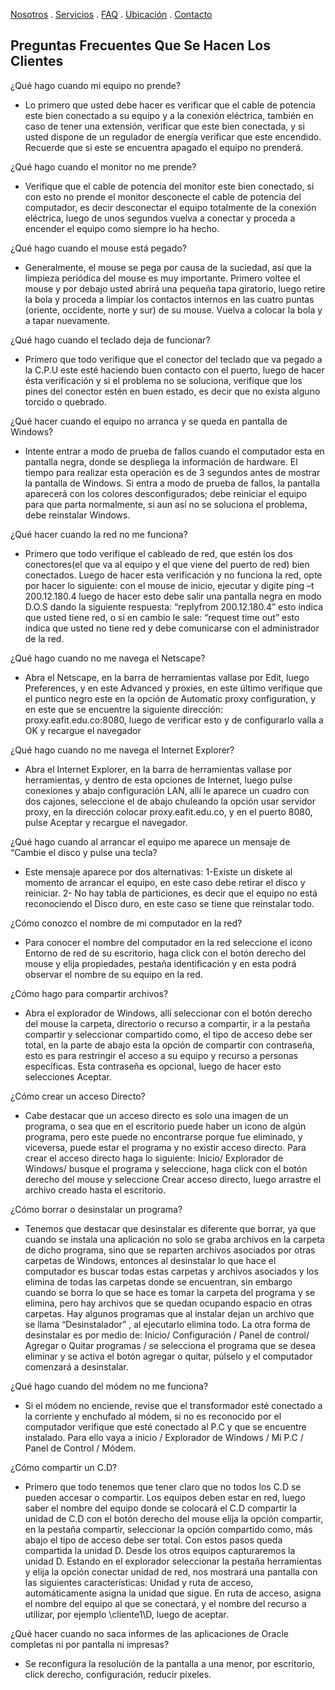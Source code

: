 [Nosotros](./Nosotros.md) . [Servicios](./Servicios.md) . [FAQ](FAQ.md) . [Ubicación](Ubicacion.md) . [Contacto](./Contacto.md)


## Preguntas Frecuentes Que Se Hacen Los Clientes

¿Qué hago cuando mi equipo no prende?
- Lo primero que usted debe hacer es verificar que el cable de potencia este bien conectado a su
equipo y a la conexión eléctrica, también en caso de tener una extensión, verificar que este bien
conectada, y si usted dispone de un regulador de energía verificar que este encendido. Recuerde
que si este se encuentra apagado el equipo no prenderá.

¿Qué hago cuando el monitor no me prende?
- Verifique que el cable de potencia del monitor este bien conectado, si con esto no prende el
monitor desconecte el cable de potencia del computador, es decir desconectar el equipo
totalmente de la conexión eléctrica, luego de unos segundos vuelva a conectar y proceda a
encender el equipo como siempre lo ha hecho.

¿Qué hago cuando el mouse está pegado?
- Generalmente, el mouse se pega por causa de la suciedad, así que la limpieza periódica del
mouse es muy importante. Primero voltee el mouse y por debajo usted abrirá una pequeña tapa
giratorio, luego retire la bola y proceda a limpiar los contactos internos en las cuatro puntas
(oriente, occidente, norte y sur) de su mouse. Vuelva a colocar la bola y a tapar nuevamente.

¿Qué hago cuando el teclado deja de funcionar?
- Primero que todo verifique que el conector del teclado que va pegado a la C.P.U este esté
haciendo buen contacto con el puerto, luego de hacer ésta verificación y si el problema no se
soluciona, verifique que los pines del conector estén en buen estado, es decir que no exista alguno
torcido o quebrado.

¿Qué hacer cuando el equipo no arranca y se queda en pantalla de Windows?
- Intente entrar a modo de prueba de fallos cuando el computador esta en pantalla negra, donde
se despliega la información de hardware. El tiempo para realizar esta operación es de 3 segundos
antes de mostrar la pantalla de Windows. Si entra a modo de prueba de fallos, la pantalla
aparecerá con los colores desconfigurados; debe reiniciar el equipo para que parta normalmente,
si aun así no se soluciona el problema, debe reinstalar Windows.

¿Qué hacer cuando la red no me funciona?
- Primero que todo verifique el cableado de red, que estén los dos conectores(el que va al equipo
y el que viene del puerto de red) bien conectados. Luego de hacer esta verificación y no funciona
la red, opte por hacer lo siguiente: con el mouse de inicio, ejecutar y digite ping –t 200.12.180.4
luego de hacer esto debe salir una pantalla negra en modo D.O.S dando la siguiente respuesta:
“replyfrom 200.12.180.4” esto indica que usted tiene red, o si en cambio le sale: “request time
out” esto indica que usted no tiene red y debe comunicarse con el administrador de la red.

¿Qué hago cuando no me navega el Netscape?
- Abra el Netscape, en la barra de herramientas vallase por Edit, luego Preferences, y en este
Advanced y proxies, en este último verifique que el puntico negro este en la opción de Automatic
proxy configuration, y en este que se encuentre la siguiente dirección: proxy.eafit.edu.co:8080,
luego de verificar esto y de configurarlo valla a OK y recargue el navegador

¿Qué hago cuando no me navega el Internet Explorer?
- Abra el Internet Explorer, en la barra de herramientas vallase por herramientas, y dentro de
esta opciones de Internet, luego pulse conexiones y abajo configuración LAN, allí le aparece un
cuadro con dos cajones, seleccione el de abajo chuleando la opción usar servidor proxy, en la
dirección colocar proxy.eafit.edu.co, y en el puerto 8080, pulse Aceptar y recargue el navegador.

¿Qué hago cuando al arrancar el equipo me aparece un mensaje de “Cambie el disco y
pulse una tecla?
- Este mensaje aparece por dos alternativas: 1-Existe un diskete al momento de arrancar el
equipo, en este caso debe retirar el disco y reiniciar. 2- No hay tabla de particiones, es decir que el
equipo no está reconociendo el Disco duro, en este caso se tiene que reinstalar todo.

¿Cómo conozco el nombre de mi computador en la red?
- Para conocer el nombre del computador en la red seleccione el icono Entorno de red de su
escritorio, haga click con el botón derecho del mouse y elija propiedades, pestaña identificación y
en esta podrá observar el nombre de su equipo en la red.

¿Cómo hago para compartir archivos?
- Abra el explorador de Windows, allí seleccionar con el botón derecho del mouse la carpeta,
directorio o recurso a compartir, ir a la pestaña compartir y seleccionar compartido como, el tipo
de acceso debe ser total, en la parte de abajo esta la opción de compartir con contraseña, esto es
para restringir el acceso a su equipo y recurso a personas específicas. Esta contraseña es opcional,
luego de hacer esto selecciones Aceptar.

¿Cómo crear un acceso Directo?
- Cabe destacar que un acceso directo es solo una imagen de un programa, o sea que en el
escritorio puede haber un icono de algún programa, pero este puede no encontrarse porque fue
eliminado, y viceversa, puede estar el programa y no existir acceso directo.
Para crear el acceso directo haga lo siguiente: Inicio/ Explorador de Windows/ busque el programa
y seleccione, haga click con el botón derecho del mouse y seleccione Crear acceso directo, luego
arrastre el archivo creado hasta el escritorio.

¿Cómo borrar o desinstalar un programa?
- Tenemos que destacar que desinstalar es diferente que borrar, ya que cuando se instala una
aplicación no solo se graba archivos en la carpeta de dicho programa, sino que se reparten
archivos asociados por otras carpetas de Windows, entonces al desinstalar lo que hace el
computador es buscar todas estas carpetas y archivos asociados y los elimina de todas las carpetas
donde se encuentran, sin embargo cuando se borra lo que se hace es tomar la carpeta del
programa y se elimina, pero hay archivos que se quedan ocupando espacio en otras carpetas. Hay
algunos programas que al instalar dejan un archivo que se llama “Desinstalador” , al ejecutarlo
elimina todo. La otra forma de desinstalar es por medio de: Inicio/ Configuración / Panel de
control/ Agregar o Quitar programas / se selecciona el programa que se desea eliminar y se activa
el botón agregar o quitar, púlselo y el computador comenzará a desinstalar.

¿Qué hago cuando del módem no me funciona?
- Si el módem no enciende, revise que el transformador esté conectado a la corriente y
enchufado al módem, si no es reconocido por el computador verifique que esté conectado al P.C y
que se encuentre instalado. Para ello vaya a inicio / Explorador de Windows / Mi P.C / Panel de
Control / Módem.

¿Cómo compartir un C.D?
- Primero que todo tenemos que tener claro que no todos los C.D se pueden accesar o compartir.
Los equipos deben estar en red, luego saber el nombre del equipo donde se colocará el C.D
compartir la unidad de C.D con el botón derecho del mouse elija la opción compartir, en la pestaña
compartir, seleccionar la opción compartido como, más abajo el tipo de acceso debe ser total. Con
estos pasos queda compartida la unidad D. Desde los otros equipos capturaremos la unidad D.
Estando en el explorador seleccionar la pestaña herramientas y elija la opción conectar unidad de
red, nos mostrará una pantalla con las siguientes características: Unidad y ruta de acceso,
automáticamente asigna la unidad que sigue. En ruta de acceso, asigna el nombre del equipo al
que se conectará, y el nombre del recurso a utilizar, por ejemplo \\cliente1\D, luego de aceptar.

¿Qué hacer cuando no saca informes de las aplicaciones de Oracle completas ni por
pantalla ni impresas?
- Se reconfigura la resolución de la pantalla a una menor, por escritorio, click derecho,
configuración, reducir pixeles.
